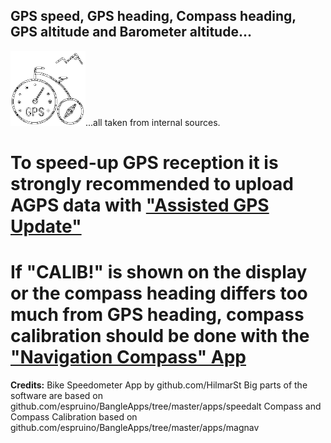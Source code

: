 ## GPS speed, GPS heading, Compass heading, GPS altitude and Barometer altitude...

![](Hochrad120px.gif)...all taken from internal sources.

# To speed-up GPS reception it is strongly recommended to upload AGPS data with ["Assisted GPS Update"](https://banglejs.com/apps/?id=assistedgps)

# If "CALIB!" is shown on the display or the compass heading differs too much from GPS heading, compass calibration should be done with the ["Navigation Compass" App](https://banglejs.com/apps/?id=magnav) 

**Credits:**
Bike Speedometer App by github.com/HilmarSt
Big parts of the software are based on github.com/espruino/BangleApps/tree/master/apps/speedalt
Compass and Compass Calibration based on github.com/espruino/BangleApps/tree/master/apps/magnav
